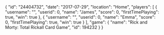 {
  "id": "24404732",
  "date": "2017-07-29",
  "location": "Home",
  "players": [
    {
      "username": "",
      "userid": 0,
      "name": "James",
      "score": 0,
      "firstTimePlaying": true,
      "win": true
    },
    {
      "username": "",
      "userid": 0,
      "name": "Emma",
      "score": 0,
      "firstTimePlaying": true,
      "win": true
    }
  ],
  "game": {
    "name": "Rick and Morty: Total Rickall Card Game",
    "id": 194232
  }
}
